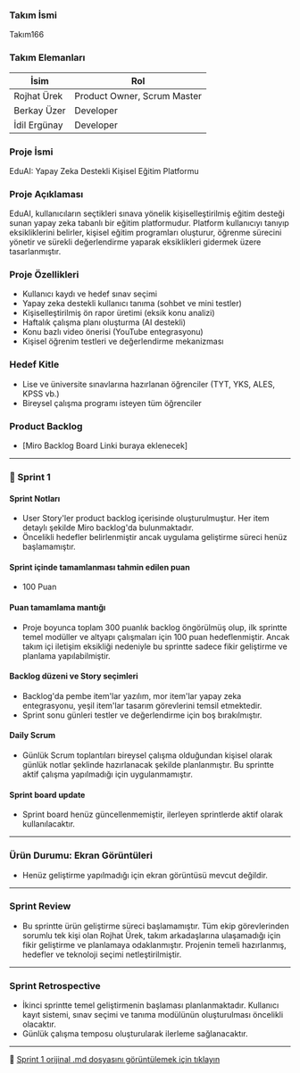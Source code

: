 ### Takım İsmi
Takım166

### Takım Elemanları
| İsim         | Rol                                                                 |
|--------------|----------------------------------------------------------------------|
| Rojhat Ürek  | Product Owner, Scrum Master |
| Berkay Üzer | Developer  |
| İdil Ergünay  | Developer  |

### Proje İsmi
EduAI: Yapay Zeka Destekli Kişisel Eğitim Platformu

### Proje Açıklaması
EduAI, kullanıcıların seçtikleri sınava yönelik kişiselleştirilmiş eğitim desteği sunan yapay zeka tabanlı bir eğitim platformudur. Platform kullanıcıyı tanıyıp eksikliklerini belirler, kişisel eğitim programları oluşturur, öğrenme sürecini yönetir ve sürekli değerlendirme yaparak eksiklikleri gidermek üzere tasarlanmıştır.

### Proje Özellikleri
- Kullanıcı kaydı ve hedef sınav seçimi  
- Yapay zeka destekli kullanıcı tanıma (sohbet ve mini testler)  
- Kişiselleştirilmiş ön rapor üretimi (eksik konu analizi)  
- Haftalık çalışma planı oluşturma (AI destekli)  
- Konu bazlı video önerisi (YouTube entegrasyonu)  
- Kişisel öğrenim testleri ve değerlendirme mekanizması  

### Hedef Kitle
- Lise ve üniversite sınavlarına hazırlanan öğrenciler (TYT, YKS, ALES, KPSS vb.)  
- Bireysel çalışma programı isteyen tüm öğrenciler

### Product Backlog
- [Miro Backlog Board Linki buraya eklenecek]

---

### 🔄 Sprint 1

#### Sprint Notları
- User Story'ler product backlog içerisinde oluşturulmuştur. Her item detaylı şekilde Miro backlog'da bulunmaktadır.
- Öncelikli hedefler belirlenmiştir ancak uygulama geliştirme süreci henüz başlamamıştır.

#### Sprint içinde tamamlanması tahmin edilen puan
- 100 Puan

#### Puan tamamlama mantığı
- Proje boyunca toplam 300 puanlık backlog öngörülmüş olup, ilk sprintte temel modüller ve altyapı çalışmaları için 100 puan hedeflenmiştir. Ancak takım içi iletişim eksikliği nedeniyle bu sprintte sadece fikir geliştirme ve planlama yapılabilmiştir.

#### Backlog düzeni ve Story seçimleri
- Backlog'da pembe item'lar yazılım, mor item'lar yapay zeka entegrasyonu, yeşil item'lar tasarım görevlerini temsil etmektedir.
- Sprint sonu günleri testler ve değerlendirme için boş bırakılmıştır.

#### Daily Scrum
- Günlük Scrum toplantıları bireysel çalışma olduğundan kişisel olarak günlük notlar şeklinde hazırlanacak şekilde planlanmıştır. Bu sprintte aktif çalışma yapılmadığı için uygulanmamıştır.

#### Sprint board update
- Sprint board henüz güncellenmemiştir, ilerleyen sprintlerde aktif olarak kullanılacaktır.

---

### Ürün Durumu: Ekran Görüntüleri
- Henüz geliştirme yapılmadığı için ekran görüntüsü mevcut değildir.

---

### Sprint Review
- Bu sprintte ürün geliştirme süreci başlamamıştır. Tüm ekip görevlerinden sorumlu tek kişi olan Rojhat Ürek, takım arkadaşlarına ulaşamadığı için fikir geliştirme ve planlamaya odaklanmıştır. Projenin temeli hazırlanmış, hedefler ve teknoloji seçimi netleştirilmiştir.

---

### Sprint Retrospective
- İkinci sprintte temel geliştirmenin başlaması planlanmaktadır. Kullanıcı kayıt sistemi, sınav seçimi ve tanıma modülünün oluşturulması öncelikli olacaktır.
- Günlük çalışma temposu oluşturularak ilerleme sağlanacaktır.

---

📄 [Sprint 1 orijinal .md dosyasını görüntülemek için tıklayın](BootcampFiles/1.%20Sprint/sprint1.md)
